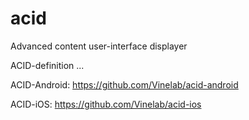 # acid
Advanced content user-interface displayer

ACID-definition ...

ACID-Android: https://github.com/Vinelab/acid-android

ACID-iOS: https://github.com/Vinelab/acid-ios
